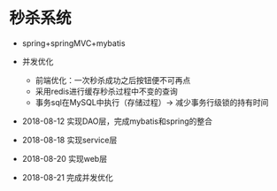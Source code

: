 
# 秒杀系统
- spring+springMVC+mybatis
- 并发优化
    * 前端优化：一次秒杀成功之后按钮便不可再点
    * 采用redis进行缓存秒杀过程中不变的查询
    * 事务sql在MySQL中执行（存储过程）-> 减少事务行级锁的持有时间 


- 2018-08-12 实现DAO层，完成mybatis和spring的整合
- 2018-08-18 实现service层
- 2018-08-20 实现web层
- 2018-08-21 完成并发优化


